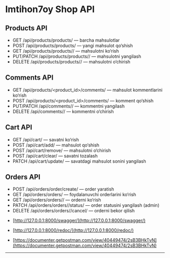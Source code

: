# Imtihon7oy Shop API

## Products API
- GET /api/products/products/ — barcha mahsulotlar
- POST /api/products/products/ — yangi mahsulot qo‘shish
- GET /api/products/products/<id>/ — mahsulotni ko‘rish
- PUT/PATCH /api/products/products/<id>/ — mahsulotni yangilash
- DELETE /api/products/products/<id>/ — mahsulotni o‘chirish

## Comments API
- GET /api/products/<product_id>/comments/ — mahsulot kommentlarini ko‘rish
- POST /api/products/<product_id>/comments/ — komment qo‘shish
- PUT/PATCH /api/comments/<id>/ — kommentni yangilash
- DELETE /api/comments/<id>/ — kommentni o‘chirish

## Cart API
- GET /api/cart/ — savatni ko‘rish
- POST /api/cart/add/ — mahsulot qo‘shish
- POST /api/cart/remove/ — mahsulotni o‘chirish
- POST /api/cart/clear/ — savatni tozalash
- PATCH /api/cart/update/ — savatdagi mahsulot sonini yangilash

## Orders API
- POST /api/orders/order/create/ — order yaratish
- GET /api/orders/orders/ — foydalanuvchi orderlarini ko‘rish
- GET /api/orders/orders/<id>/ — orderni ko‘rish
- PATCH /api/orders/orders/<id>/status/ — order statusini yangilash (admin)
- DELETE /api/orders/orders/<id>/cancel/ — orderni bekor qilish


<!-- Swagger UI: -->
-  [http://127.0.0.1:8000/swagger/](http://127.0.0.1:8000/swagger/) 

<!-- Redoc UI: -->
-  [http://127.0.0.1:8000/redoc/](http://127.0.0.1:8000/redoc/)

<!-- Postman -->
- [https://documenter.getpostman.com/view/40449474/2sB3BHkTvN](https://documenter.getpostman.com/view/40449474/2sB3BHkTvN)
---